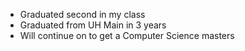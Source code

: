 - Graduated second in my class
- Graduated from UH Main in 3 years
 - Will continue on to get a Computer Science masters
